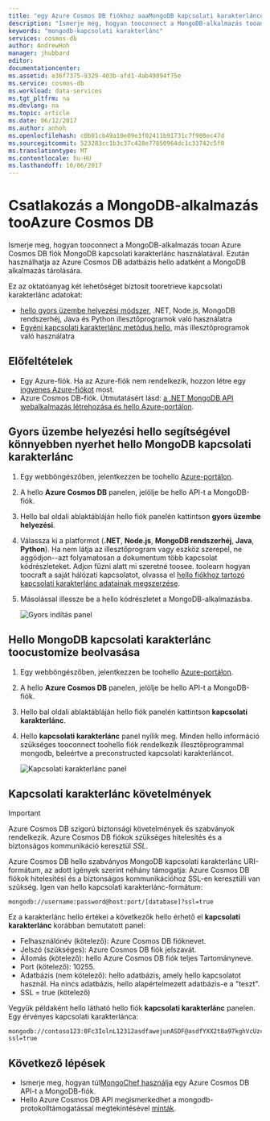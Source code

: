 ```yaml
---
title: "egy Azure Cosmos DB fiókhoz aaaMongoDB kapcsolati karakterláncot |} Microsoft Docs"
description: "Ismerje meg, hogyan tooconnect a MongoDB-alkalmazás tooan Azure Cosmos DB fiók MongoDB kapcsolati karakterlánc használatával."
keywords: "mongodb-kapcsolati karakterlánc"
services: cosmos-db
author: AndrewHoh
manager: jhubbard
editor: 
documentationcenter: 
ms.assetid: e36f7375-9329-403b-afd1-4ab49894f75e
ms.service: cosmos-db
ms.workload: data-services
ms.tgt_pltfrm: na
ms.devlang: na
ms.topic: article
ms.date: 06/12/2017
ms.author: anhoh
ms.openlocfilehash: c0b81cb49a10e09e3f02411b91731c7f980ec47d
ms.sourcegitcommit: 523283cc1b3c37c428e77850964dc1c33742c5f0
ms.translationtype: MT
ms.contentlocale: hu-HU
ms.lasthandoff: 10/06/2017
---
```

# <a name="connect-a-mongodb-application-tooazure-cosmos-db"></a>Csatlakozás a MongoDB-alkalmazás tooAzure Cosmos DB
Ismerje meg, hogyan tooconnect a MongoDB-alkalmazás tooan Azure Cosmos DB fiók MongoDB kapcsolati karakterlánc használatával. Ezután használhatja az Azure Cosmos DB adatbázis hello adatként a MongoDB alkalmazás tárolására. 

Ez az oktatóanyag két lehetőséget biztosít tooretrieve kapcsolati karakterlánc adatokat:

- [hello gyors üzembe helyezési módszer](#QuickstartConnection), .NET, Node.js, MongoDB rendszerhéj, Java és Python illesztőprogramok való használatra
- [Egyéni kapcsolati karakterlánc metódus hello](#GetCustomConnection), más illesztőprogramok való használatra

## <a name="prerequisites"></a>Előfeltételek

- Egy Azure-fiók. Ha az Azure-fiók nem rendelkezik, hozzon létre egy [ingyenes Azure-fiókot](https://azure.microsoft.com/free/) most. 
- Azure Cosmos DB-fiók. Útmutatásért lásd: [a .NET MongoDB API webalkalmazás létrehozása és hello Azure-portálon](create-mongodb-dotnet.md).

## <a id="QuickstartConnection"></a>Gyors üzembe helyezési hello segítségével könnyebben nyerhet hello MongoDB kapcsolati karakterlánc
1. Egy webböngészőben, jelentkezzen be toohello [Azure-portálon](https://portal.azure.com).
2. A hello **Azure Cosmos DB** panelen, jelölje be hello API-t a MongoDB-fiók. 
3. Hello bal oldali ablaktábláján hello fiók panelén kattintson **gyors üzembe helyezési**. 
4. Válassza ki a platformot (**.NET**, **Node.js**, **MongoDB rendszerhéj**, **Java**, **Python**). Ha nem látja az illesztőprogram vagy eszköz szerepel, ne aggódjon--azt folyamatosan a dokumentum több kapcsolat kódrészleteket. Adjon fűzni alatt mi szeretné toosee. toolearn hogyan toocraft a saját hálózati kapcsolatot, olvassa el [hello fiókhoz tartozó kapcsolati karakterlánc adatainak megszerzése](#GetCustomConnection).
5. Másolással illessze be a hello kódrészletet a MongoDB-alkalmazásba.

    ![Gyors indítás panel](./media/connect-mongodb-account/QuickStartBlade.png)

## <a id="GetCustomConnection"></a>Hello MongoDB kapcsolati karakterlánc toocustomize beolvasása
1. Egy webböngészőben, jelentkezzen be toohello [Azure-portálon](https://portal.azure.com).
2. A hello **Azure Cosmos DB** panelen, jelölje be hello API-t a MongoDB-fiók. 
3. Hello bal oldali ablaktábláján hello fiók panelén kattintson **kapcsolati karakterlánc**. 
4. Hello **kapcsolati karakterlánc** panel nyílik meg. Minden hello információ szükséges tooconnect toohello fiók rendelkezik illesztőprogrammal mongodb, beleértve a preconstructed kapcsolati karakterláncot.

    ![Kapcsolati karakterlánc panel](./media/connect-mongodb-account/ConnectionStringBlade.png)

## <a name="connection-string-requirements"></a>Kapcsolati karakterlánc követelmények
> [!Important]
> Azure Cosmos DB szigorú biztonsági követelmények és szabványok rendelkezik. Azure Cosmos DB fiókok szükséges hitelesítés és a biztonságos kommunikáció keresztül *SSL*. 
>
>

Azure Cosmos DB hello szabványos MongoDB kapcsolati karakterlánc URI-formátum, az adott igények szerint néhány támogatja: Azure Cosmos DB fiókok hitelesítési és a biztonságos kommunikációhoz SSL-en keresztüli van szükség. Igen van hello kapcsolati karakterlánc-formátum:

    mongodb://username:password@host:port/[database]?ssl=true

Ez a karakterlánc hello értékei a következők hello érhető el **kapcsolati karakterlánc** korábban bemutatott panel:

* Felhasználónév (kötelező): Azure Cosmos DB fióknevet.
* Jelszó (szükséges): Azure Cosmos DB fiók jelszavát.
* Állomás (kötelező): hello Azure Cosmos DB fiók teljes Tartományneve.
* Port (kötelező): 10255.
* Adatbázis (nem kötelező): hello adatbázis, amely hello kapcsolatot használ. Ha nincs adatbázis, hello alapértelmezett adatbázis-e a "teszt".
* SSL = true (kötelező)

Vegyük példaként hello látható hello fiók **kapcsolati karakterlánc** panelen. Egy érvényes kapcsolati karakterlánca:

    mongodb://contoso123:0Fc3IolnL12312asdfawejunASDF@asdfYXX2t8a97kghVcUzcDv98hawelufhawefafnoQRGwNj2nMPL1Y9qsIr9Srdw==@anhohmongo.documents.azure.com:10255/mydatabase?ssl=true

## <a name="next-steps"></a>Következő lépések
* Ismerje meg, hogyan túl[MongoChef használja](mongodb-mongochef.md) egy Azure Cosmos DB API-t a MongoDB-fiók.
* Hello Azure Cosmos DB API megismerkedhet a mongodb-protokolltámogatással megtekintésével [minták](mongodb-samples.md).
